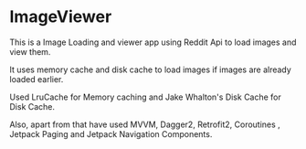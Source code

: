 # ImageViewer

This is a Image Loading and viewer app using Reddit Api to load images and view them.

It uses memory cache and disk cache to load images if images are already loaded earlier.

Used LruCache for Memory caching and Jake Whalton's Disk Cache for Disk Cache.

Also, apart from that have used MVVM, Dagger2, Retrofit2, Coroutines , Jetpack Paging and Jetpack Navigation Components.

